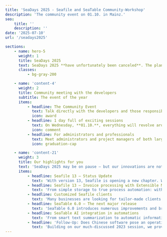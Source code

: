 ```yaml
---
title: 'SeaDays 2025 - Seafile and SeaTable Community-Workshop'
description: 'The community event on 01.10. in Mainz.'
seo:
    title: ''
    description: ''
date: '2025-07-10'
url: '/seadays2025'

sections:
    - name: hero-5
      weight: 1
      title: SeaDays 2025
      text: SeaDays 2025 **have unfortunately been canceled**. The planned presentations on Seafile and SeaTable will be [published here](#content-21) in the coming weeks.<br><br>We are already looking forward to welcoming you in person at next year's SeaDays.
      classes:
          - bg-gray-200

    - name: 'content-4'
      weight: 2
      title: Community meeting with the developers
      subtitle: The event of the year
      items:
          - headline: The Community Event
            text: Talk directly with the developers and those responsible for Seafile/SeaTable.<br><br>Learn more about planned features and roadmaps with an in-depth preview.<br>Bring your ideas and wishes to SeaDays 2025.
            icon: award
          - headline: 1 day full of exciting sessions
            text: On Wednesday, **01.10.**, everything will revolve around the sync-and-share solution Seafile and the no-code platform SeaTable.
            icon: comment
          - headline: For administrators and professionals
            text: Meet administrators and project managers of both large and small Seafile/SeaTable systems.<br><br>At SeaDays 2025, exchange experiences directly with other users and partners.
            icon: graduation-cap

    - name: 'content-21'
      weight: 3
      title: Our highlights for you
      text: 'SeaDays 2025 may be on pause – but our innovations are not!<br>All planned topics will still reach you: compact as blog posts or videos. Stay tuned for fresh insights and exclusive features firsthand.'
      items:
          - headline: Seafile 13 – Status Update
            text: 'With version 13, Seafile is opening a new chapter. We will show which innovative features have been added – and why Seafile is more than just an update.'
          - headline: Seafile 13 – Invoice processing with Extensible Markup & AI
            text: 'From simple storage to true process automation: with Seafile 13, invoice processing becomes smarter, faster, and more intelligent – thanks to state-of-the-art AI support.'
          - headline: Customized Seafile clients
            text: 'Many businesses are looking for tailor-made clients. We’ll show how easy customization already is today – and which exciting options the future is bringing.'
          - headline: SeaTable 6.0 – The next major release
            text: 'SeaTable 6.0 introduces numerous improvements and brand-new features. Discover what’s coming – and the future direction we are taking.'
          - headline: SeaTable AI integration in automations
            text: 'From smart text summarization to automatic information extraction: with AI integration, SeaTable becomes more powerful than ever. We provide an exclusive preview of the current state and its possibilities.'
          - headline: 'Follow-Up: Does Chinese software pose an operational risk?'
            text: 'Building on our much-discussed 2023 session, we provide an update on this highly relevant topic – with new facts, insights, and perspectives.'
---
```

